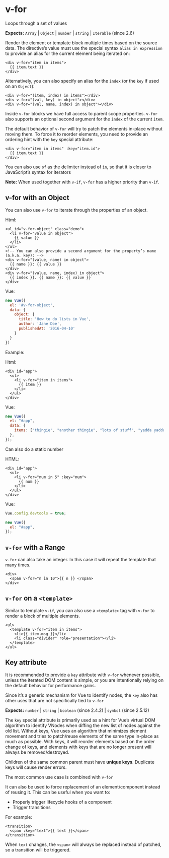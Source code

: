 # v-for

Loops through a set of values

**Expects:** `Array` \| `Object` \| `number` \| `string` \| `Iterable` \(since 2.6\)

Render the element or template block multiple times based on the source data. The directive’s value must use the special syntax `alias in expression` to provide an alias for the current element being iterated on:

```markup
<div v-for="item in items">
  {{ item.text }}
</div>
```

Alternatively, you can also specify an alias for the `index` \(or the `key` if used on an `Object`\):

```markup
<div v-for="(item, index) in items"></div>
<div v-for="(val, key) in object"></div>
<div v-for="(val, name, index) in object"></div>
```

Inside `v-for` blocks we have full access to parent scope properties. `v-for` also supports an optional second argument for the `index` of the current `item`.

The default behavior of `v-for` will try to patch the elements in-place without moving them. To force it to reorder elements, you need to provide an ordering hint with the `key` special attribute:

```markup
<div v-for="item in items" :key="item.id">
  {{ item.text }}
</div>
```

You can also use `of` as the delimiter instead of `in`, so that it is closer to JavaScript’s syntax for iterators

**Note:** When used together with `v-if`, `v-for` has a higher priority than `v-if`.

## v-for with an Object

You can also use `v-for` to iterate through the properties of an object.

Html:

```markup
<ul id="v-for-object" class="demo">
  <li v-for="value in object">
    {{ value }}
  </li>
</ul>
<!-- You can also provide a second argument for the property’s name (a.k.a. key): -->
<div v-for="(value, name) in object">
  {{ name }}: {{ value }}
</div>
<div v-for="(value, name, index) in object">
  {{ index }}. {{ name }}: {{ value }}
</div>
```

Vue:

```javascript
new Vue({
  el: '#v-for-object',
  data: {
    object: {
      title: 'How to do lists in Vue',
      author: 'Jane Doe',
      publishedAt: '2016-04-10'
    }
  }
})
```

Example:

Html:

```markup
<div id="app">
  <ul>
    <li v-for="item in items">
      {{ item }}
    </li>
  </ul>
</div>
```

Vue:

```javascript
new Vue({
  el: "#app",
  data: {
    items: ["thingie", "another thingie", "lots of stuff", "yadda yadda"],
  },
});
```

Can also do a static number

HTML:

```markup
<div id="app">
  <ul>
    <li v-for="num in 5" :key="num">
      {{ num }}
    </li>
  </ul>
</div>
```

Vue:

```javascript
Vue.config.devtools = true;

new Vue({
  el: "#app",
});
```

## `v-for` with a Range

`v-for` can also take an integer. In this case it will repeat the template that many times.

```markup
<div>
  <span v-for="n in 10">{{ n }} </span>
</div>
```

## `v-for` on a `<template>`

Similar to template `v-if`, you can also use a `<template>` tag with `v-for` to render a block of multiple elements.

```markup
<ul>
  <template v-for="item in items">
    <li>{{ item.msg }}</li>
    <li class="divider" role="presentation"></li>
  </template>
</ul>
```

## Key attribute

It is recommended to provide a `key` attribute with `v-for` whenever possible, unless the iterated DOM content is simple, or you are intentionally relying on the default behavior for performance gains.

Since it’s a generic mechanism for Vue to identify nodes, the `key` also has other uses that are not specifically tied to `v-for`

**Expects:** `number` \| `string` \| `boolean` \(since 2.4.2\) \| `symbol` \(since 2.5.12\)

The `key` special attribute is primarily used as a hint for Vue’s virtual DOM algorithm to identify VNodes when diffing the new list of nodes against the old list. Without keys, Vue uses an algorithm that minimizes element movement and tries to patch/reuse elements of the same type in-place as much as possible. With keys, it will reorder elements based on the order change of keys, and elements with keys that are no longer present will always be removed/destroyed.

Children of the same common parent must have **unique keys**. Duplicate keys will cause render errors.

The most common use case is combined with `v-for`

It can also be used to force replacement of an element/component instead of reusing it. This can be useful when you want to:

* Properly trigger lifecycle hooks of a component
* Trigger transitions

For example:

```markup
<transition>
  <span :key="text">{{ text }}</span>
</transition>
```

When `text` changes, the `<span>` will always be replaced instead of patched, so a transition will be triggered.

